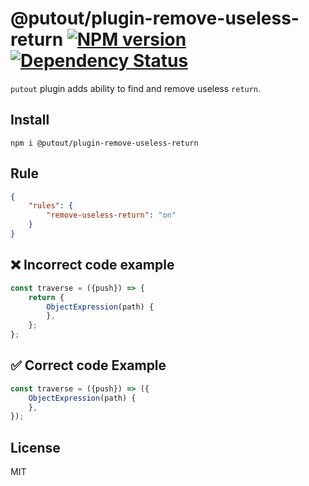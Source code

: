 # @putout/plugin-remove-useless-return [![NPM version][NPMIMGURL]][NPMURL] [![Dependency Status][DependencyStatusIMGURL]][DependencyStatusURL]

[NPMIMGURL]: https://img.shields.io/npm/v/@putout/plugin-remove-useless-return.svg?style=flat&longCache=true
[NPMURL]: https://npmjs.org/package/@putout/plugin-remove-useless-return"npm"
[DependencyStatusURL]: https://david-dm.org/coderaiser/putout?path=packages/plugin-remove-useless-return
[DependencyStatusIMGURL]: https://david-dm.org/coderaiser/putout.svg?path=packages/plugin-remove-useless-return

`putout` plugin adds ability to find and remove useless `return`.

## Install

```
npm i @putout/plugin-remove-useless-return
```

## Rule

```json
{
    "rules": {
        "remove-useless-return": "on"
    }
}
```

## ❌ Incorrect code example

```js
const traverse = ({push}) => {
    return {
        ObjectExpression(path) {
        },
    };
};
```

## ✅ Correct code Example

```js
const traverse = ({push}) => ({
    ObjectExpression(path) {
    },
});
```

## License

MIT
